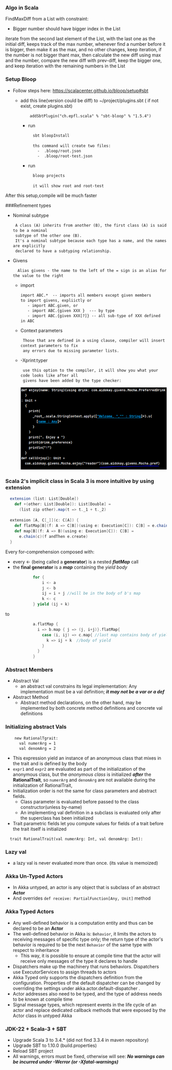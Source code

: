 ### Algo in Scala

FindMaxDiff from a List with constraint:
- Bigger number should have bigger index in the List

iterate from the second last element of the List, with the last one as the initial diff, keeps track
of the max number, whenever find a number before it is bigger, then make it as the max, and no other
changes, keep iteration, if the number is not bigger thant max, then calculate the new diff using max
and the number, compare the new diff with prev-diff, keep the bigger one, and keep iteration with the
remaining numbers in the List

### Setup Bloop

- Follow steps here:
  https://scalacenter.github.io/bloop/setup#sbt
  - add this line(version could be diff) to ~/project/plugins.sbt ( if not exist, create plugins.sbt) 

            addSbtPlugin("ch.epfl.scala" % "sbt-bloop" % "1.5.4")

    - run
      
            sbt bloopInstall
            
            ths command will create two files:
              -  .bloop/root.json
              -  .bloop/root-test.json

    - run 
  
            bloop projects

            it will show root and root-test
  
After this setup,compile will be much faster

###Refinement types
 - Nominal subtype
      
        A class (A) inherits from another (B), the first class (A) is said to be a nominal
        subtype of the other one (B). 
        It's a nominal subtype because each type has a name, and the names are explicitly
        declared to have a subtyping relationship.
- Givens
        
        Alias givens - the name to the left of the = sign is an alias for the value to the right
  - import
        
        import ABC.*  -- imports all members except given members
        to import givens, expliictly or 
           - import ABC.given, or
           - import ABC.{given XXX }  --- by type
           - import ABC.{given XXX[?]} -- all sub-type of XXX defined in ABC

  - Context parameters 
  
         Those that are defined in a using clause, compiler will insert context parameters to fix
         any errors due to missing parameter lists.
  - -Xprint:typer
         
         use this option to the compiler, it will show you what your code looks like after all 
         givens have been added by the type checker:
        
     ![img_1.png](img_1.png)
### Scala 2's implicit class in Scala 3 is more intuitive by using **extension**
```scala 3
  extension (list: List[Double])
    def +(other: List[Double]): List[Double] =
      (list zip other).map(t => t._1 + t._2)

  extension [A, C[_]](c: C[A]) {
    def flatMap[B](f: A => C[B])(using e: Execution[C]): C[B] = e.chain(c)(f)
    def map[B](f: A => B)(using e: Execution[C]): C[B] =
      e.chain(c)(f andThen e.create)
  }
```

Every for-comprehension composed with:
- every <- (being called a **generator**) is a nested **_flatMap_** call
- the **final generator** is a _**map**_ containing the _yield body_
```scala 3
            for {
                i <- a
                j <- b
                ij = i + j //will be in the body of b's map
                k <- c
            } yield (ij + k)
```
to
```scala 3
            a.flatMap {
              i => b.map { j => (j, i+j)}.flatMap{ 
                case (i, ij) => c.map{ //last map contains body of yield
                  k => ij + k  //body of yield
                }
              }
            }
```
### Abstract Members
* Abstract Val
  - an abstract val constrains its legal implementation: Any
    implementation must be a val definition; **_it may not be a var or a def_**
* Abstract Method
  - Abstract method declarations, on the other hand, may be implemented by
    both concrete method definitions and concrete val definitions

### Initializing abstract Vals
```
    new RationalTgrait:
      val numerArg = 1
      val denomArg = 2
```
* This expression yield an instance of an anonymous class that mixes in the trait and 
  is defined by the body
* `expr1` and `expr2` are evaluated as part of the initialization of the anonymous class,
  but the _anonymous class_ is initialized **_after_** the **RationalTrait**, so `numerArg`
  and `denomArg` are not available during the initialization of RationalTrait,
* Initialization order is not the same for class parameters and abstract fields.
  * Class parameter is evaluated before passed to the class constructor(unless by-name)
  * An implementing val definition in a subclass is evaluated only after the superclass 
    has been initialized
* Trait parametric fields let you compute values for fields of a trait before 
  the trait itself is initialized 

```
  trait RationalTrait(val numerArg: Int, val denomArg: Int):
```

### Lazy val
* a lazy val is never evaluated more than once. (its value is memoized)

### Akka Un-Typed Actors
* In Akka untyped, an actor is any object that is subclass of an abstract **Actor**
* And overrides `def receive: PartialFunction[Any, Unit]` method
### Akka Typed Actors
* Any well-defined behavior is a computation entity and thus can be declared to be an **Actor**
* The well-defined behavior in Akka is: `Behavior`, it limits the actors to receiving messages 
  of specific type only; the return type of the actor's behavior is required to be 
  the next `Behavior` of the same type with respect to inheritance
  * This way, it is possible to ensure at compile time that the actor will receive only messages 
    of the type it declares to handle
* Dispatchers make up the machinery that runs behaviors. Dispatchers use
  ExecutorServices to assign threads to actors 
* Akka Typed only supports the dispatchers definition from the
  configuration. Properties of the default dispatcher can be changed by
  overriding the settings under akka.actor.default-dispatcher .
* Actor addresses also need to be typed, and the type of address needs to be known at compile time
* Signal message types, which represent events in the life cycle of an actor and replace dedicated callback methods that were
  exposed by the Actor class in untyped Akka

### JDK-22 + Scala-3 + SBT
* Upgrade Scala 3 to 3.4.* (did not find 3.3.4 in maven repository)
* Upgrade SBT to 1.10.0 (build.properties)
* Reload SBT project
* All warnings, errors must be fixed, otherwise will see:
  _**No warnings can be incurred under -Werror (or -Xfatal-warnings)**_

